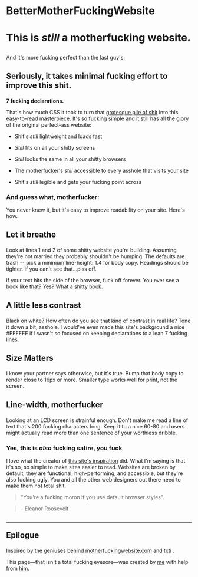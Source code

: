 # BetterMotherFuckingWebsite
<!DOCTYPE html>
<html>
<head> 
 <meta charset="utf-8">
 <link rel="stylesheet" type="text/css" href="bettermotherfuckingwebsite.css">
 <title>bettermotherfuckingwebsite.css</title>
</head>
 <body>
 	<h1><p><strong>This is <em>still</em> a motherfucking website.</strong></p></h1>
 	<p>And it's more fucking perfect than the last guy's.</p>
 	<h2><p><strong>Seriously, it takes minimal fucking effort to improve this shit.</strong></p></h2>
 	<p><strong>7 fucking declarations.</strong></p>
 	<p>That's how much CSS it took to turn that <a href="http://motherfuckingwebsite.com/">grotesque pile of shit</a>
 into this easy-to-read masterpiece. It's so fucking simple and it still has all the glory of the original perfect-ass website: </p>
 		<p><ul>
 	<li><p>Shit's <em>still</em> lightweight and loads fast</p></li>
 	<li><p><em>Still</em> fits on all your shitty screens</p></li>
 	<li><p><em>Still</em> looks the same in all your shitty browsers</p></li>
 	<li><p>The motherfucker's <em>still</em> accessible to every asshole that visits your site</p></li>
 	<li><p>Shit's <em>still</em> legible and gets your fucking point across</p></li></ul></p>
 	<p><strong><h3>And guess what, motherfucker:</strong></h3></p>
 	<p>You never knew it, but it's easy to improve readability on your site. Here's how.</p> 
 	<h2><p><strong>Let it breathe</strong></p></h2>
 	 <p>Look at lines 1 and 2 of some shitty website you're building. Assuming they're not married they probably shouldn't be humping. The defaults are trash -- pick a minimum line-height: 1.4 for body copy. Headings should be tighter. If you can't see that...piss off.</p> 
 	 <p> if your text hits the side of the browser, fuck off forever. You ever see a book like that? Yes? What a shitty book.</p>
 	 <h2> <p><strong>A little less contrast</strong></p></h2>
 	  <p>Black on white? How often do you see that kind of contrast in real life? Tone it down a bit, asshole. I would've even made this site's background a nice #EEEEEE if I wasn't so focused on keeping declarations to a lean 7 fucking lines.</p> 
 	 <h2> <p><strong>Size Matters</strong></p></h2>
 	   <p>I know your partner says otherwise, but it's true. Bump that body copy to render close to 16px or more. Smaller type works well for print, not the screen.</p> 
 	   <h2><p><strong> Line-width, motherfucker</strong </p> </h2> 
 	   	<p>Looking at an LCD screen is strainful enough. Don't make me read a line of text that's 200 fucking characters long. Keep it to a nice 60-80 and users might actually read more than one sentence of your worthless dribble. </p> 
 	   	<h3><p><strong>Yes, this is <em>also</em> fucking satire, you fuck </strong> </p></h3>
 	   	 <p>I love what the creator of <a href="http://motherfuckingwebsite.com/">this site's inspiration</a>  did. What I'm saying is that it's so, so simple to make sites easier to read. Websites are broken by default, they are functional, high-performing, and accessible, but they're also fucking ugly. You and all the other web designers out there need to make them not total shit.</p> 
 	   <p><blockquote>"You're a fucking moron if you use default browser styles".</blockquote> </p>
 	   <p><blockquote>- Eleanor Roosevelt</blockquote></p>
 	    <h2><p><hr/> <strong>Epilogue</strong></p></h2>
 	     <p>Inspired by the geniuses behind <a href="http://motherfuckingwebsite.com/">motherfuckingwebsite.com</a> and <a href="http://txti.es/">txti</a> .</p>
 	      <p>This page—that isn't a total fucking eyesore—was created by <a href="https://twitter.com/drew_mc">me</a> with help from <a href="https://twitter.com/gabehammersmith">him</a>. </p> 
 </body> 
 </html>
